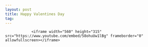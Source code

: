 ```yaml
---
layout: post
title: Happy Valentines Day
tag: 
---
```



                <iframe width="560" height="315" src="https://www.youtube.com/embed/58ohuUw1lBg" frameborder="0" allowfullscreen></iframe>
            
